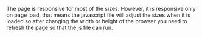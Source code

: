 The page is responsive for most of the sizes. However, it is responsive only on page load, that means 
the javascript file will adjust the sizes when it is loaded so after changing the width or height of the browser 
you need to refresh the page so that the js file can run. 